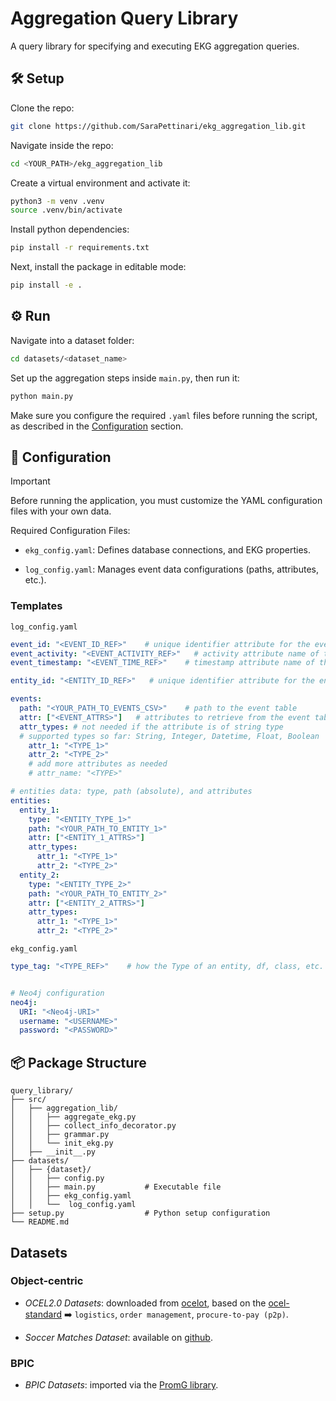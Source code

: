 # Aggregation Query Library  

A query library for specifying and executing EKG aggregation queries.  

## 🛠️ Setup  

Clone the repo:

```bash
git clone https://github.com/SaraPettinari/ekg_aggregation_lib.git
```

Navigate inside the repo:

```bash
cd <YOUR_PATH>/ekg_aggregation_lib
```

Create a virtual environment and activate it:  

```bash
python3 -m venv .venv
source .venv/bin/activate
```

Install python dependencies:
```bash
pip install -r requirements.txt
```

Next, install the package in editable mode:
```bash
pip install -e .
```

## ⚙️ Run
Navigate into a dataset folder:

```bash
cd datasets/<dataset_name>
``` 

Set up the aggregation steps inside `main.py`, then run it:

```bash
python main.py
```

Make sure you configure the required `.yaml` files before running the script, as described in the [Configuration](#-configuration) section.



## 🔧 Configuration

>[!IMPORTANT]
> Before running the application, you must customize the YAML configuration files with your own data.

Required Configuration Files:
* `ekg_config.yaml`: Defines database connections, and EKG properties.

* `log_config.yaml`: Manages event data configurations (paths, attributes, etc.).


### Templates

`log_config.yaml`

```yaml
event_id: "<EVENT_ID_REF>"    # unique identifier attribute for the event
event_activity: "<EVENT_ACTIVITY_REF>"   # activity attribute name of the event
event_timestamp: "<EVENT_TIME_REF>"    # timestamp attribute name of the event

entity_id: "<ENTITY_ID_REF>"   # unique identifier attribute for the entity

events:
  path: "<YOUR_PATH_TO_EVENTS_CSV>"    # path to the event table
  attr: ["<EVENT_ATTRS>"]   # attributes to retrieve from the event table
  attr_types: # not needed if the attribute is of string type
  # supported types so far: String, Integer, Datetime, Float, Boolean
    attr_1: "<TYPE_1>"
    attr_2: "<TYPE_2>"
    # add more attributes as needed
    # attr_name: "<TYPE>"

# entities data: type, path (absolute), and attributes
entities:
  entity_1:
    type: "<ENTITY_TYPE_1>"
    path: "<YOUR_PATH_TO_ENTITY_1>"
    attr: ["<ENTITY_1_ATTRS>"]
    attr_types: 
      attr_1: "<TYPE_1>"
      attr_2: "<TYPE_2>" 
  entity_2:
    type: "<ENTITY_TYPE_2>"
    path: "<YOUR_PATH_TO_ENTITY_2>"
    attr: ["<ENTITY_2_ATTRS>"]
    attr_types: 
      attr_1: "<TYPE_1>"
      attr_2: "<TYPE_2>"
```

`ekg_config.yaml`

```yaml
type_tag: "<TYPE_REF>"    # how the Type of an entity, df, class, etc. is called


# Neo4j configuration
neo4j:
  URI: "<Neo4j-URI>"
  username: "<USERNAME>"
  password: "<PASSWORD>"
```


## 📦 Package Structure  

```
query_library/
├── src/
│   ├── aggregation_lib/
│   │   ├── aggregate_ekg.py
│   │   ├── collect_info_decorator.py    
│   │   ├── grammar.py         
│   │   └── init_ekg.py               
│   ├── __init__.py  
├── datasets/
│   ├── {dataset}/
│   │   ├── config.py
│   │   ├── main.py           # Executable file
│   │   ├── ekg_config.yaml
│   │   └──  log_config.yaml 
├── setup.py                  # Python setup configuration
└── README.md                 
```

## Datasets

### Object-centric

* _OCEL2.0 Datasets_: downloaded from [ocelot](https://ocelot.pm/), based on the [ocel-standard](https://www.ocel-standard.org/event-logs/overview/) ➡️ `logistics`, `order management`, `procure-to-pay (p2p)`.

* _Soccer Matches Dataset_: available on [github](https://github.com/SaraPettinari/soccer_data_pm).

### BPIC 

* _BPIC Datasets_: imported via the [PromG library](https://github.com/PromG-dev). 